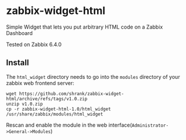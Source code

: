 # zabbix-widget-html
Simple Widget that lets you put arbitrary HTML code on a Zabbix Dashboard

Tested on Zabbix 6.4.0

## Install
The `html_widget` directory needs to go into the `modules` directory of your zabbix web frontend server:
```
wget https://github.com/shrank/zabbix-widget-html/archive/refs/tags/v1.0.zip
unzip v1.0.zip
cp -r zabbix-widget-html-1.0/html_widget /usr/share/zabbix/modules/html_widget
```
Rescan and enable the module in the web interface(`Administrator->General->Modules`)